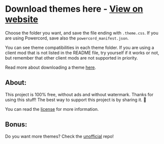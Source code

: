 # Download themes here - [View on website](https://discord-addons.github.io/main)

Choose the folder you want, and save the file ending with `.theme.css`. If you are using Powercord, save also the `powercord_manifest.json`.

You can see theme compatibilities in each theme folder. If you are using a client mod that is not listed in the README file, try yourself if it works or not, but remember that other client mods are not supported in priority.

Read more about downloading a theme [here](https://8io.gitbook.io/discord-addons/get-a-theme/download-a-theme).

## About:

This project is 100% free, without ads and without watermark. Thanks for using this stuff! The best way to support this project is by sharing it. 💖

You can read the [license](https://github.com/discord-addons/discord-addons/blob/master/LICENSE.md) for more information.

## Bonus:

Do you want more themes? Check the [unofficial](https://github.com/discord-addons/unofficial) repo!
